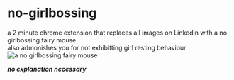 # no-girlbossing

a 2 minute chrome extension that replaces all images on Linkedin with a no girlbossing fairy mouse <br/>
also admonishes you for not exhibitting girl resting behaviour 
![a no girlbossing fairy mouse](https://i.imgur.com/neRF63i.jpg)

**_no explanation necessary_**
